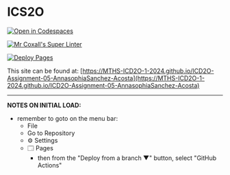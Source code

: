 # ICS2O

[![Open in Codespaces](https://classroom.github.com/assets/launch-codespace-2972f46106e565e64193e422d61a12cf1da4916b45550586e14ef0a7c637dd04.svg)](https://classroom.github.com/open-in-codespaces?assignment_repo_id=19649974)

[![Mr Coxall's Super Linter](https://github.com/MTHS-ICD2O-1-2024/ICD2O-Assignment-05-AnnasophiaSanchez-Acosta/workflows/Mr%20Coxall's%20Super%20Linter/badge.svg)](https://github.com/MTHS-ICD2O-1-2024/ICD2O-Assignment-05-AnnasophiaSanchez-Acosta/actions)

[![Deploy Pages](https://github.com/MTHS-ICD2O-1-2024/ICD2O-Assignment-05-AnnasophiaSanchez-Acosta/workflows/Deploy%20Pages/badge.svg)](https://github.com/MTHS-ICD2O-1-2024/ICD2O-Assignment-05-AnnasophiaSanchez-Acosta/actions)

This site can be found at: [https://MTHS-ICD2O-1-2024.github.io/ICD2O-Assignment-05-AnnasophiaSanchez-Acosta](https://MTHS-ICD2O-1-2024.github.io/ICD2O-Assignment-05-AnnasophiaSanchez-Acosta)

---

**NOTES ON INITIAL LOAD:**
- remember to goto on the menu bar:
  - File
  - Go to Repository
  - ⚙ Settings
  - 🗔 Pages
    - then from the "Deploy from a branch ▼" button, select "GitHub Actions"
